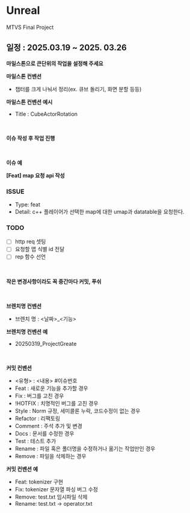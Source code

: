 # Unreal
MTVS Final Project

**일정 : 2025.03.19 ~ 2025. 03.26**
---
**마일스톤으로 큰단위의 작업을 설정해 주세요**

**마일스톤 컨벤션**
- 챕터를 크게 나눠서 정리(ex. 큐브 돌리기, 화면 분할 등등)

**마일스톤 컨벤션 예시**
  
- Title : CubeActorRotation

<br/> 

**이슈 작성 후 작업 진행**

<br/> 

**이슈 예**

**[Feat] map 요청 api 작성**

### ISSUE

- Type: feat
- Detail: c++ 플레이어가 선택한 map에 대한 umap과 datatable을 요청한다.

### TODO

- [ ]  http req 셋팅
- [ ]  요청할 맵 식별 id 전달
- [ ]  rep 함수 선언

<br/> 

**작은 변경사항이라도 꼭 중간마다 커밋, 푸쉬**

<br/> 

**브렌치명 컨벤션**
- 브렌치 명 : <날짜>_<기능>

**브렌치명 컨벤션 예**

- 20250319_ProjectGreate

<br/> 

**커밋 컨벤션**

- <유형> : <내용> #이슈번호
- Feat : 새로운 기능을 추가할 경우
- Fix : 버그를 고친 경우
- !HOTFIX : 치명적인 버그를 고친 경우
- Style : Norm 규정, 세미콜론 누락, 코드수정이 없는 경우
- Refactor : 리팩토링
- Comment : 주석 추가 및 변경
- Docs : 문서를 수정한 경우
- Test : 테스트 추가
- Rename : 파일 혹은 폴더명을 수정하거나 옮기는 작업만인 경우
- Remove : 파일을 삭제하는 경우

**커밋 컨벤션 예**

- Feat: tokenizer 구현
- Fix: tokenizer 문자열 파싱 버그 수정
- Remove: test.txt 임시파일 삭제
- Rename: test.txt → operator.txt
